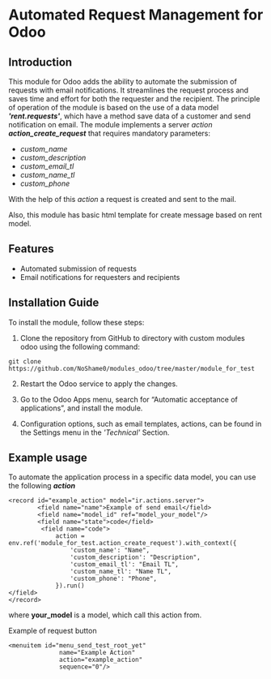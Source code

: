 # Automated Request Management for Odoo

## Introduction

This module for Odoo adds the ability to automate the submission of requests with email notifications.
It streamlines the request process and saves time and effort for both the requester and the recipient. 
The principle of operation of the module is based on the use of a data model **_'rent.requests'_**, which have a method
save data of a customer and send notification on email.
The module implements a server _action_ ***_action_create_request_*** that requires mandatory parameters:
* _custom_name_
* _custom_description_
* _custom_email_tl_
* _custom_name_tl_
* _custom_phone_

With the help of this _action_ a request is created and sent to the mail.

Also, this module has basic html template for create message based on rent model.

## Features

- Automated submission of requests
- Email notifications for requesters and recipients


## Installation Guide

To install the module, follow these steps:

1. Clone the repository from GitHub to directory with custom modules odoo using the following command: 

`git clone https://github.com/NoShame0/modules_odoo/tree/master/module_for_test`

2. Restart the Odoo service to apply the changes.

3. Go to the Odoo Apps menu, search for “Automatic acceptance of applications”, and install the module.

4. Configuration options, such as email templates, actions, can be found in the Settings menu in the  _'Technical'_ Section.


## Example usage

To automate the application process in a specific data model, you can use the following ***action***
<body>

    <record id="example_action" model="ir.actions.server">
            <field name="name">Example of send email</field>
            <field name="model_id" ref="model_your_model"/>
            <field name="state">code</field>
             <field name="code">
                 action = env.ref('module_for_test.action_create_request').with_context({
                     'custom_name': "Name",
                     'custom_description': "Description",
                     'custom_email_tl': "Email TL",
                     'custom_name_tl': "Name TL",
                     'custom_phone': "Phone",
                 }).run()
    </field>
    </record>

</body>

where **your_model** is a model, which call this action from. 

Example of request button
<div>

    <menuitem id="menu_send_test_root_yet"
                  name="Example Action"
                  action="example_action"
                  sequence="0"/>

</div>





